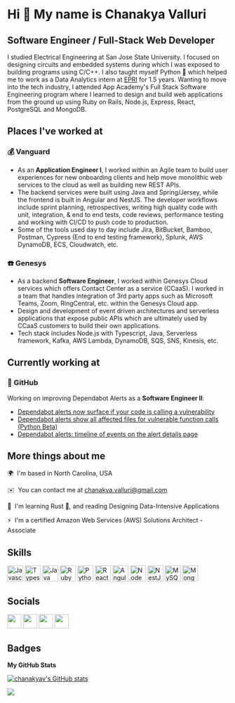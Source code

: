 Hi 👋 My name is Chanakya Valluri
=================================

Software Engineer / Full-Stack Web Developer
--------------------------------------------

I studied Electrical Engineering at San Jose State University. I focused on designing circuits and embedded systems during which I was exposed to building programs using C/C++. I also taught myself Python 🐍 which helped me to work as a Data Analytics intern at [EPRI](https://www.epri.com/) for 1.5 years. Wanting to move into the tech industry, I attended App Academy's Full Stack Software Engineering program where I learned to design and build web applications from the ground up using Ruby on Rails, Node.js, Express, React, PostgreSQL and MongoDB. 

## Places I've worked at 

### 💰 Vanguard
- As an **Application Engineer I**, I worked within an Agile team to build user experiences for new onboarding clients and help move monolithic web services to the cloud as well as building new REST APIs. 
- The backend services were built using Java and Spring/Jersey, while the frontend is built in Angular and NestJS. The developer workflows include sprint planning, retrospectives, writing high quality code with unit, integration, & end to end tests, code reviews, performance testing and working with CI/CD to push code to production. 
- Some of the tools used day to day include Jira, BitBucket, Bamboo, Postman, Cypress (End to end testing framework), Splunk, AWS DynamoDB, ECS, Cloudwatch, etc. 

### ☎️ Genesys
- As a backend **Software Engineer**, I worked within Genesys Cloud services which offers Contact Center as a service (CCaaS). I worked in a team that handles integration of 3rd party apps such as Microsoft Teams, Zoom, RingCentral, etc. within the Genesys Cloud app.
- Design and development of event driven architectures and serverless applications that expose public APIs which are ultimately used by CCaaS customers to build their own applications.
- Tech stack includes Node.js with Typescript, Java, Serverless framework, Kafka, AWS Lambda, DynamoDB, SQS, SNS, Kinesis, etc. 

## Currently working at 

### 🥳 GitHub
Working on improving Dependabot Alerts as a **Software Engineer II**:
- [Dependabot alerts now surface if your code is calling a vulnerability](https://github.blog/2022-04-14-dependabot-alerts-now-surface-if-code-is-calling-vulnerability/)
- [Dependabot alerts show all affected files for vulnerable function calls (Python Beta)](https://github.blog/changelog/2022-05-16-dependabot-alerts-show-all-affected-files-for-vulnerable-function-calls-python-beta/)
- [Dependabot alerts: timeline of events on the alert details page](https://github.blog/changelog/2022-07-28-dependabot-alerts-timeline-of-events-on-the-alert-details-page/)

## More things about me
🌍  I'm based in North Carolina, USA

✉️  You can contact me at [chanakya.valluri@gmail.com](mailto:chanakya.valluri@gmail.com)

🧠  I'm learning Rust 🦀, and reading Designing Data-Intensive Applications

⚡  I'm a certified Amazon Web Services (AWS) Solutions Architect - Associate

## Skills
<p align="left">
                                <a href="https://developer.mozilla.org/en-US/docs/Web/JavaScript" target="_blank" rel="noreferrer"><img src="https://raw.githubusercontent.com/danielcranney/readme-generator/main/public/icons/skills/javascript-colored.svg" width="36" height="36" alt="Javascript" /></a>
                                <a href="https://www.typescriptlang.org/" target="_blank" rel="noreferrer"><img src="https://raw.githubusercontent.com/danielcranney/readme-generator/main/public/icons/skills/typescript-colored.svg" width="36" height="36" alt="Typescript" /></a>
                                <a href="https://www.oracle.com/java/" target="_blank" rel="noreferrer"><img src="https://raw.githubusercontent.com/danielcranney/readme-generator/main/public/icons/skills/java-colored.svg" width="36" height="36" alt="Java" /></a>
                                <a href="https://www.ruby-lang.org/en/" target="_blank" rel="noreferrer"><img src="https://raw.githubusercontent.com/danielcranney/readme-generator/main/public/icons/skills/ruby-colored.svg" width="36" height="36" alt="Ruby" /></a>
                                <a href="https://www.python.org/" target="_blank" rel="noreferrer"><img src="https://raw.githubusercontent.com/danielcranney/readme-generator/main/public/icons/skills/python-colored.svg" width="36" height="36" alt="Python" /></a>
                                <a href="https://reactjs.org/" target="_blank" rel="noreferrer"><img src="https://raw.githubusercontent.com/danielcranney/readme-generator/main/public/icons/skills/react-colored.svg" width="36" height="36" alt="React" /></a>
                                <a href="https://angular.io/" target="_blank" rel="noreferrer"><img src="https://raw.githubusercontent.com/danielcranney/readme-generator/main/public/icons/skills/angularjs-colored.svg" width="36" height="36" alt="Angular" /></a>
                                <a href="https://nodejs.org/en/" target="_blank" rel="noreferrer"><img src="https://raw.githubusercontent.com/danielcranney/readme-generator/main/public/icons/skills/nodejs-colored.svg" width="36" height="36" alt="NodeJS" /></a>
                                <a href="https://docs.nestjs.com/" target="_blank" rel="noreferrer"><img src="https://raw.githubusercontent.com/danielcranney/readme-generator/main/public/icons/skills/nestjs-colored.svg" width="36" height="36" alt="NestJS" /></a>
                                <a href="https://www.mysql.com/" target="_blank" rel="noreferrer"><img src="https://raw.githubusercontent.com/danielcranney/readme-generator/main/public/icons/skills/mysql-colored.svg" width="36" height="36" alt="MySQL" /></a>
                                <a href="https://www.mongodb.com/" target="_blank" rel="noreferrer"><img src="https://raw.githubusercontent.com/danielcranney/readme-generator/main/public/icons/skills/mongodb-colored.svg" width="36" height="36" alt="MongoDB" /></a>
</p>
                    
## Socials       
<p align="left">
      <a href="https://www.github.com/chanakyav" target="_blank" rel="noreferrer"><img src="https://raw.githubusercontent.com/danielcranney/readme-generator/main/public/icons/socials/github.svg" width="32" height="32" /></a>
      <a href="http://www.instagram.com/damaged.lens" target="_blank" rel="noreferrer"><img src="https://raw.githubusercontent.com/danielcranney/readme-generator/main/public/icons/socials/instagram.svg" width="32" height="32" /></a>
      <a href="https://www.linkedin.com/in/chanakya-valluri-91250739" target="_blank" rel="noreferrer"><img src="https://raw.githubusercontent.com/danielcranney/readme-generator/main/public/icons/socials/linkedin.svg" width="32" height="32" /></a>
      <a href="https://www.twitter.com/ChanakyaValluri" target="_blank" rel="noreferrer"><img src="https://raw.githubusercontent.com/danielcranney/readme-generator/main/public/icons/socials/twitter.svg" width="32" height="32" /></a></p>
      
## Badges
<b>My GitHub Stats</b>

<a href="http://www.github.com/chanakyav">
<img src="https://github-readme-stats.vercel.app/api?username=chanakyav&show_icons=true&hide=&count_private=true&title_color=0891b2&text_color=ffffff&icon_color=0891b2&bg_color=1c1917&hide_border=true&show_icons=true" alt="chanakyav's GitHub stats" /></a
<br>
  
<a href="http://www.github.com/chanakyav"><img src="https://github-readme-streak-stats.herokuapp.com/?user=chanakyav&stroke=ffffff&background=1c1917&ring=0891b2&fire=0891b2&currStreakNum=ffffff&currStreakLabel=0891b2&sideNums=ffffff&sideLabels=ffffff&dates=ffffff&hide_border=true" /></a>
